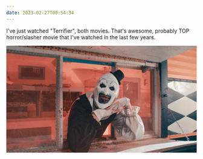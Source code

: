 ```yaml
---
date: 2023-02-27T00:54:34
---
```


I've just watched "Terrifier", both movies.
That's awesome, probably TOP horror/slasher movie that I've watched in the last
few years.

![test](/img/terrifier3.jpg)

